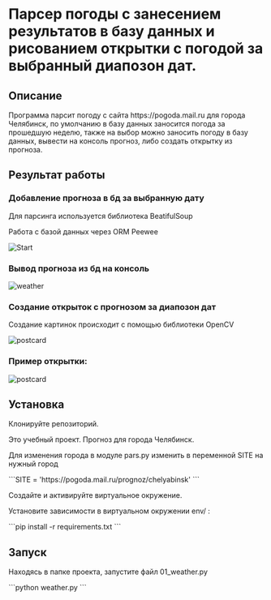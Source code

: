 # Парсер погоды с занесением результатов в базу данных и рисованием открытки с погодой за выбранный диапозон дат.

Описание
----
<p>Программа парсит погоду с сайта https://pogoda.mail.ru для города Челябинск, по умолчанию в базу данных заносится погода за прошедшую неделю, также на выбор можно заносить погоду в базу данных, вывести на консоль прогноз, либо создать открытку из прогноза.</p>

Результат работы
-----
<h3>Добавление прогноза в бд за выбранную дату</h3>
<p>Для парсинга используется библиотека BeatifulSoup</p>
<p>Работа с базой данных через ORM Peewee</p>

![Start](https://i.ibb.co/47dqgGn/1.gif)




<h3>Вывод прогноза из бд на консоль</h3>

![weather](https://i.ibb.co/yRckMLx/2.gif)




<h3>Создание открыток с прогнозом за диапозон дат</h3>
<p>Создание картинок происходит с помощью библиотеки OpenCV</p>

![postcard](https://i.ibb.co/VSpwmLm/3.gif)



<h3>Пример открытки:</h3>

![postcard](https://i.ibb.co/6BJZJnp/weather-image-19-January.jpg)


Установка
---
<p>Клонируйте репозиторий.</p> 
<p>Это учебный проект. Прогноз для города Челябинск.</p>
<p>Для изменения города в модуле pars.py изменить в переменной SITE на нужный город</p>
```SITE = 'https://pogoda.mail.ru/prognoz/chelyabinsk'
```
<p>Создайте и активируйте виртуальное окружение.</p>
<p>Установите зависимости в виртуальном окружении env/ :</p>
```pip install -r requirements.txt
```

Запуск
---
<p>Находясь в папке проекта, запустите файл 01_weather.py</p>
```python weather.py
```

